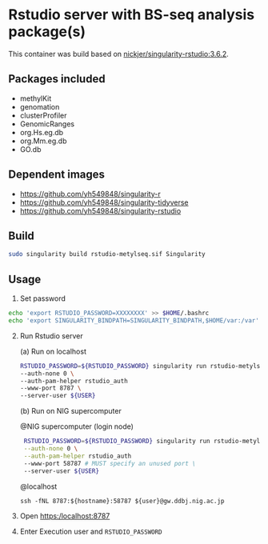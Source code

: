 # Rstudio server with BS-seq analysis package(s)

This container was build based on [nickjer/singularity-rstudio:3.6.2](https://github.com/nickjer/singularity-rstudio).


## Packages included

- methylKit
- genomation
- clusterProfiler
- GenomicRanges
- org.Hs.eg.db
- org.Mm.eg.db
- GO.db



## Dependent images

- https://github.com/yh549848/singularity-r
- https://github.com/yh549848/singularity-tidyverse
- https://github.com/yh549848/singularity-rstudio



## Build

```bash
sudo singularity build rstudio-metylseq.sif Singularity
```



## Usage

1. Set password

```bash
echo 'export RSTUDIO_PASSWORD=XXXXXXXX' >> $HOME/.bashrc
echo 'export SINGULARITY_BINDPATH=SINGULARITY_BINDPATH,$HOME/var:/var' >> $HOME/.bashrc
```

2. Run Rstudio server

   (a) Run on localhost

    ```bash
    RSTUDIO_PASSWORD=${RSTUDIO_PASSWORD} singularity run rstudio-metylseq.sif \
    --auth-none 0 \
    --auth-pam-helper rstudio_auth
    --www-port 8787 \
    --server-user ${USER}
    ```
   (b) Run on NIG supercomputer

   @NIG supercomputer (login node)

   ```bash
    RSTUDIO_PASSWORD=${RSTUDIO_PASSWORD} singularity run rstudio-metylseq.sif \
    --auth-none 0 \
    --auth-pam-helper rstudio_auth
    --www-port 58787 # MUST specify an unused port \
    --server-user ${USER}
   ```
   @localhost
   ```{bash}
   ssh -fNL 8787:${hostname}:58787 ${user}@gw.ddbj.nig.ac.jp
   ```

3. Open [https:/localhost:8787]([https:/localhost:8787])

4. Enter Execution user and `RSTUDIO_PASSWORD`

